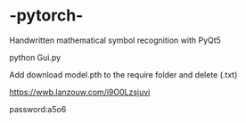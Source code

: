 # -pytorch-
Handwritten mathematical symbol recognition with PyQt5

python Gui.py

Add download model.pth to the require folder and delete (.txt)

https://wwb.lanzouw.com/i9O0Lzsjuvi

password:a5o6
